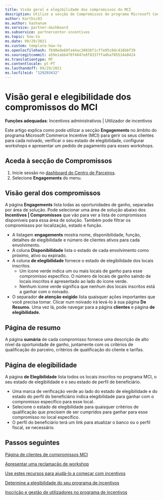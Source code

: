 ```yaml
---
title: Visão geral e elegibilidade dos compromissos do MCI
description: Utilize a secção de Compromissos do programa Microsoft Commerce Incentive (MCI) para visualizar o estado, gerir clientes, criar workshops e apresentar reclamações de workshops.
author: Karthic83
ms.author: kashanum
ms.service: partner-dashboard
ms.subservice: partnercenter-incentives
ms.topic: how-to
ms.date: 09/29/2021
ms.custom: template-how-to
ms.openlocfilehash: fb90ede68fa44ac30836f1cf7e95c8dc418bbf39
ms.sourcegitcommit: a59e1abb470f4847e8f8337ffa4ba705514a0424
ms.translationtype: MT
ms.contentlocale: pt-PT
ms.lasthandoff: 09/29/2021
ms.locfileid: "129293432"
---
```

# <a name="mci-engagements-overview-and-eligibility"></a>Visão geral e elegibilidade dos compromissos do MCI

**Funções adequadas**: Incentivos administrativos | Utilizador de incentivos

Este artigo explica como pode utilizar a secção **Engagements** no âmbito do programa Microsoft Commerce Incentive (MCI) para gerir os seus clientes para cada noivado, verificar o seu estado de elegibilidade, configurar workshops e apresentar um pedido de pagamento para esses workshops.

## <a name="access-the-engagements-section"></a>Aceda à secção de Compromissos
1. Inicie sessão no [dashboard do Centro de Parceiros](https://partner.microsoft.com/dashboard).
2. Selecione **Engagements** do menu.

## <a name="engagements-overview"></a>Visão geral dos compromissos
A página **Engagements** lista todas as oportunidades de ganho, separadas por área de solução. Pode selecionar uma área de solução abaixo dos **Incentivos | Compromissos** que vão para ver a lista de compromissos disponíveis para essa área de solução. Também pode filtrar os compromissos por localização, estado e função.
- A listagem **engagements** mostra nome, disponibilidade, função, detalhes de elegibilidade e número de clientes ativos para cada envolvimento.
- A coluna **Disponibilidade** lista o estado de cada envolvimento como próximo, ativo ou expirado. 
- A coluna **de elegibilidade** fornece o estado de elegibilidade dos locais inscritos. 
   - Um ícone verde indica um ou mais locais de ganho para esse compromisso específico. O número de locais de ganho saindo de locais inscritos é apresentado ao lado do ícone verde. 
   - Nenhum ícone verde significa que nenhum dos locais inscritos está a ganhar com o noivado. 
- O separador **de atenção exigido** lista quaisquer ações importantes que você precisa tomar. Clicar num noivado irá levá-lo à sua página **De Resumo.** Uma vez lá, pode navegar para a página **clientes** e página **de elegibilidade.**

## <a name="summary-page"></a>Página de resumo
A página **sumária** de cada compromisso fornece uma descrição de alto nível da oportunidade de ganho, juntamente com os critérios de qualificação do parceiro, critérios de qualificação do cliente e tarifas. 

## <a name="eligibility-page"></a>Página de elegibilidade
A página **de Elegibilidade** lista todos os locais inscritos no programa MCI, o seu estado de elegibilidade e o seu estado de perfil de beneficiário.
- Uma marca de verificação verde ao lado do estado de elegibilidade e do estado do perfil do beneficiário indica elegibilidade para ganhar com o compromisso específico para esse local. 
- Selecione o estado de elegibilidade para quaisquer critérios de qualificação que precisem de ser cumpridos para ganhar para esse compromisso no local específico.
- O perfil do beneficiário terá um link para atualizar o banco ou o perfil fiscal, se necessário.



## <a name="next-steps"></a>Passos seguintes
[Página de clientes de compromissos MCI](/mci-engagements-customers)

[Apresentar uma reclamação de workshop](/mci-engagements-workshop)

[Use estes recursos para ajudá-lo a começar com incentivos](/incentives-get-started-intro)

[Determine a elegibilidade do seu programa de incentivos](/incentives-determined-your-program-eligibility)

[Inscrição e gestão de utilizadores no programa de incentivos](/incentives-enroll)